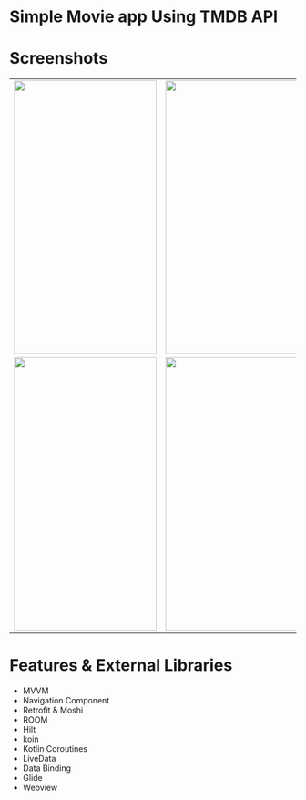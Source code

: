 <html>
<head>
<meta charset="utf-8">
</head>
<body>
<h1>Simple Movie app Using TMDB API</h1>
<h1>Screenshots</h1>
<table border="0" cellspacing="20">
  <tbody align="center" >
    <tr >
      <td ><img src="https://s6.uupload.ir/files/1_thjj.jpg" width="250" height="480" alt=""/></td>
      <td><img src="https://s6.uupload.ir/files/2_78ny.jpg" width="250" height="480" alt=""/></td>
    </tr>
    <tr>
      <td><img src="https://s6.uupload.ir/files/3_7uj5.jpg" width="250" height="480" alt=""/></td>
            <td><img src="https://s6.uupload.ir/files/4_gwvg.jpg" width="250" height="480" alt=""/></td>
    </tr>
  </tbody>
</table>
	<h1>Features & External Libraries</h1>
<ul>
  <li>MVVM</li>
  <li>Navigation Component </li>
    <li>Retrofit & Moshi</li>
	<li>ROOM</li>
     <li>Hilt</li>
          <li>koin</li>
     <li>Kotlin Coroutines</li>
     <li>LiveData</li>
     <li>Data Binding</li>
    <li>Glide</li>
        <li>Webview</li>
        
</ul>  
</body>
</html>
